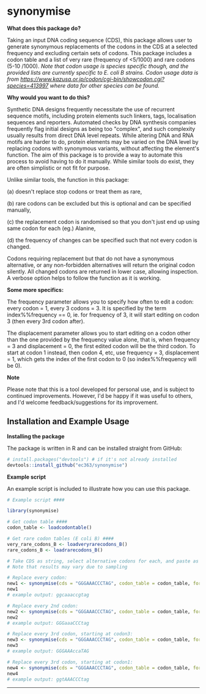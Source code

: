# synonymise

**What does this package do?**

Taking an input DNA coding sequence (CDS), this package allows user to generate synonymous replacements of the codons in the CDS at a selected frequency and excluding certain sets of codons. This package includes a codon table and a list of very rare (frequency of <5/1000) and rare codons (5-10 /1000). _Note that codon usage is species specific though, and the provided lists are currently specific to E. coli B strains. Codon usage data is from https://www.kazusa.or.jp/codon/cgi-bin/showcodon.cgi?species=413997 where data for other species can be found._

**Why would you want to do this?**

Synthetic DNA designs frequently necessitate the use of recurrent sequence motifs, including protein elements such linkers, tags, localisation sequences and reporters. Automated checks by DNA synthesis companies frequently flag initial designs as being too "complex", and such complexity usually results from direct DNA level repeats. While altering DNA and RNA motifs are harder to do, protein elements may be varied on the DNA level by replacing codons with synonymous variants, without affecting the element's function. The aim of this package is to provide a way to automate this process to avoid having to do it manually. While similar tools do exist, they are often simplistic or not fit for purpose.

Unlike similar tools, the function in this package:

(a) doesn't replace stop codons or treat them as rare, 

(b) rare codons can be excluded but this is optional and can be specified manually, 

(c) the replacement codon is randomised so that you don't just end up using same codon for each (eg.) Alanine, 

(d) the frequency of changes can be specified such that not every codon is changed. 

Codons requiring replacement but that do not have a synonymous alternative, or any non-forbidden alternatives will return the original codon silently. All changed codons are returned in lower case, allowing inspection. A verbose option helps to follow the function as it is working. 

**Some more specifics:**

The frequency parameter allows you to specify how often to edit a codon: every codon = 1, every 3 codons = 3. It is specified by the term index%%frequency == 0, ie. for frequency of 3, it will start editing on codon 3 (then every 3rd codon after).

The displacement parameter allows you to start editing on a codon other than the one provided by the frequency value alone, that is, when frequency = 3 and displacement = 0, the first edited codon will be the third codon. To start at codon 1 instead, then codon 4, etc, use frequency = 3, displacement = 1, which gets the index of the first codon to 0 (so index%%frequency will be 0).

**Note**

Please note that this is a tool developed for personal use, and is subject to continued improvements. However, I'd be happy if it was useful to others, and I'd welcome feedback/suggestions for its improvement.

## Installation and Example Usage

**Installing the package**

The package is written in R and can be installed straight from GitHub:

```r
# install.packages("devtools") # if it's not already installed
devtools::install_github("ec363/synonymise")
```

**Example script**

An example script is included to illustrate how you can use this package.

```r
# Example script ####

library(synonymise)

# Get codon table ####
codon_table <- loadcodontable()

# Get rare codon tables (E coli B) ####
very_rare_codons_B <- loadveryrarecodons_B()
rare_codons_B <- loadrarecodons_B()

# Take CDS as string, select alternative codons for each, and paste as string: ####
# Note that results may vary due to sampling

# Replace every codon:
new1 <- synonymise(cds = "GGGAAACCCTAG", codon_table = codon_table, forbidden_codons = c(very_rare_codons_B, rare_codons_B), frequency = 1, displacement = 0)
new1
# example output: ggcaaaccgtag

# Replace every 2nd codon:
new2 <- synonymise(cds = "GGGAAACCCTAG", codon_table = codon_table, forbidden_codons = c(very_rare_codons_B, rare_codons_B), frequency = 2, displacement = 0)
new2
# example output: GGGaaaCCCtag

# Replace every 3rd codon, starting at codon3:
new3 <- synonymise(cds = "GGGAAACCCTAG", codon_table = codon_table, forbidden_codons = c(very_rare_codons_B, rare_codons_B), frequency = 3, displacement = 0)
new3
# example output: GGGAAAccaTAG

# Replace every 3rd codon, starting at codon1:
new4 <- synonymise(cds = "GGGAAACCCTAG", codon_table = codon_table, forbidden_codons = c(very_rare_codons_B, rare_codons_B), frequency = 3, displacement = 1)
new4
# example output: ggtAAACCCtag

```

---
